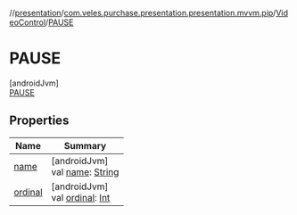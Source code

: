 //[presentation](../../../../index.md)/[com.veles.purchase.presentation.presentation.mvvm.pip](../../index.md)/[VideoControl](../index.md)/[PAUSE](index.md)

# PAUSE

[androidJvm]\
[PAUSE](index.md)

## Properties

| Name | Summary |
|---|---|
| [name](../-s-w-i-t-c-h/index.md#-372974862%2FProperties%2F-646359276) | [androidJvm]<br>val [name](../-s-w-i-t-c-h/index.md#-372974862%2FProperties%2F-646359276): [String](https://kotlinlang.org/api/latest/jvm/stdlib/kotlin/-string/index.html) |
| [ordinal](../-s-w-i-t-c-h/index.md#-739389684%2FProperties%2F-646359276) | [androidJvm]<br>val [ordinal](../-s-w-i-t-c-h/index.md#-739389684%2FProperties%2F-646359276): [Int](https://kotlinlang.org/api/latest/jvm/stdlib/kotlin/-int/index.html) |
